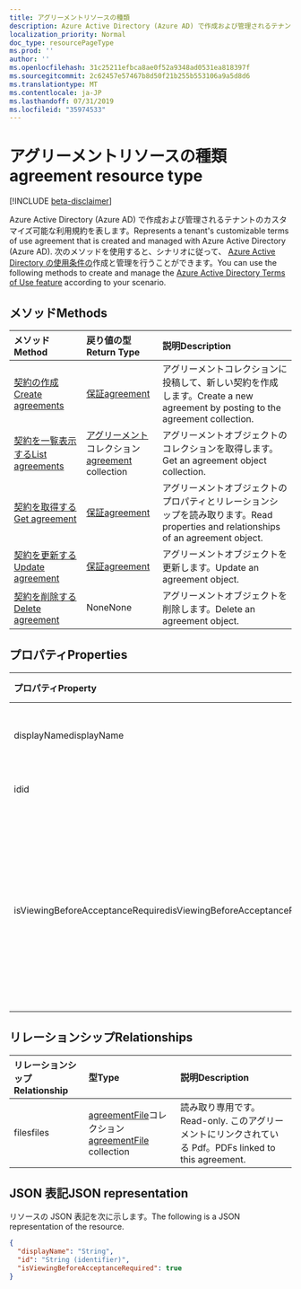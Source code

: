 ```yaml
---
title: アグリーメントリソースの種類
description: Azure Active Directory (Azure AD) で作成および管理されるテナントのカスタマイズ可能な利用規約を表します。 次のメソッドを使用すると、シナリオに従って、Azure Active Directory の使用条件の作成と管理を行うことができます。
localization_priority: Normal
doc_type: resourcePageType
ms.prod: ''
author: ''
ms.openlocfilehash: 31c25211efbca8ae0f52a9348ad0531ea818397f
ms.sourcegitcommit: 2c62457e57467b8d50f21b255b553106a9a5d8d6
ms.translationtype: MT
ms.contentlocale: ja-JP
ms.lasthandoff: 07/31/2019
ms.locfileid: "35974533"
---
```

# <a name="agreement-resource-type"></a><span data-ttu-id="3e21b-104">アグリーメントリソースの種類</span><span class="sxs-lookup"><span data-stu-id="3e21b-104">agreement resource type</span></span>

[!INCLUDE [beta-disclaimer](../../includes/beta-disclaimer.md)]

<span data-ttu-id="3e21b-105">Azure Active Directory (Azure AD) で作成および管理されるテナントのカスタマイズ可能な利用規約を表します。</span><span class="sxs-lookup"><span data-stu-id="3e21b-105">Represents a tenant's customizable terms of use agreement that is created and managed with Azure Active Directory (Azure AD).</span></span> <span data-ttu-id="3e21b-106">次のメソッドを使用すると、シナリオに従って、 [Azure Active Directory の使用条件の](https://docs.microsoft.com/en-us/azure/active-directory/active-directory-tou)作成と管理を行うことができます。</span><span class="sxs-lookup"><span data-stu-id="3e21b-106">You can use the following methods to create and manage the [Azure Active Directory Terms of Use feature](https://docs.microsoft.com/en-us/azure/active-directory/active-directory-tou) according to your scenario.</span></span>

## <a name="methods"></a><span data-ttu-id="3e21b-107">メソッド</span><span class="sxs-lookup"><span data-stu-id="3e21b-107">Methods</span></span>

| <span data-ttu-id="3e21b-108">メソッド</span><span class="sxs-lookup"><span data-stu-id="3e21b-108">Method</span></span>       | <span data-ttu-id="3e21b-109">戻り値の型</span><span class="sxs-lookup"><span data-stu-id="3e21b-109">Return Type</span></span> | <span data-ttu-id="3e21b-110">説明</span><span class="sxs-lookup"><span data-stu-id="3e21b-110">Description</span></span> |
|:-------------|:------------|:------------|
| [<span data-ttu-id="3e21b-111">契約の作成</span><span class="sxs-lookup"><span data-stu-id="3e21b-111">Create agreements</span></span>](../api/agreement-post-agreements.md) | [<span data-ttu-id="3e21b-112">保証</span><span class="sxs-lookup"><span data-stu-id="3e21b-112">agreement</span></span>](agreement.md) | <span data-ttu-id="3e21b-113">アグリーメントコレクションに投稿して、新しい契約を作成します。</span><span class="sxs-lookup"><span data-stu-id="3e21b-113">Create a new agreement by posting to the agreement collection.</span></span> |
| [<span data-ttu-id="3e21b-114">契約を一覧表示する</span><span class="sxs-lookup"><span data-stu-id="3e21b-114">List agreements</span></span>](../api/agreement-list.md) | <span data-ttu-id="3e21b-115">[アグリーメント](agreement.md)コレクション</span><span class="sxs-lookup"><span data-stu-id="3e21b-115">[agreement](agreement.md) collection</span></span> | <span data-ttu-id="3e21b-116">アグリーメントオブジェクトのコレクションを取得します。</span><span class="sxs-lookup"><span data-stu-id="3e21b-116">Get an agreement object collection.</span></span> |
| [<span data-ttu-id="3e21b-117">契約を取得する</span><span class="sxs-lookup"><span data-stu-id="3e21b-117">Get agreement</span></span>](../api/agreement-get.md) | [<span data-ttu-id="3e21b-118">保証</span><span class="sxs-lookup"><span data-stu-id="3e21b-118">agreement</span></span>](agreement.md) | <span data-ttu-id="3e21b-119">アグリーメントオブジェクトのプロパティとリレーションシップを読み取ります。</span><span class="sxs-lookup"><span data-stu-id="3e21b-119">Read properties and relationships of an agreement object.</span></span> |
| [<span data-ttu-id="3e21b-120">契約を更新する</span><span class="sxs-lookup"><span data-stu-id="3e21b-120">Update agreement</span></span>](../api/agreement-update.md) | [<span data-ttu-id="3e21b-121">保証</span><span class="sxs-lookup"><span data-stu-id="3e21b-121">agreement</span></span>](agreement.md) | <span data-ttu-id="3e21b-122">アグリーメントオブジェクトを更新します。</span><span class="sxs-lookup"><span data-stu-id="3e21b-122">Update an agreement object.</span></span> |
| [<span data-ttu-id="3e21b-123">契約を削除する</span><span class="sxs-lookup"><span data-stu-id="3e21b-123">Delete agreement</span></span>](../api/agreement-delete.md) | <span data-ttu-id="3e21b-124">None</span><span class="sxs-lookup"><span data-stu-id="3e21b-124">None</span></span> | <span data-ttu-id="3e21b-125">アグリーメントオブジェクトを削除します。</span><span class="sxs-lookup"><span data-stu-id="3e21b-125">Delete an agreement object.</span></span> |
<!--
| [Create agreementFile](../api/agreement-post-files.md) | [agreementFile](agreementfile.md) | Create a new agreementFile by posting to the files collection. |
| [List files](../api/agreement-list-files.md) | [agreementFile](agreementfile.md) collection | Get an agreementFile object collection. |
-->

## <a name="properties"></a><span data-ttu-id="3e21b-126">プロパティ</span><span class="sxs-lookup"><span data-stu-id="3e21b-126">Properties</span></span>
| <span data-ttu-id="3e21b-127">プロパティ</span><span class="sxs-lookup"><span data-stu-id="3e21b-127">Property</span></span>     | <span data-ttu-id="3e21b-128">型</span><span class="sxs-lookup"><span data-stu-id="3e21b-128">Type</span></span>        | <span data-ttu-id="3e21b-129">説明</span><span class="sxs-lookup"><span data-stu-id="3e21b-129">Description</span></span> |
|:-------------|:------------|:------------|
|<span data-ttu-id="3e21b-130">displayName</span><span class="sxs-lookup"><span data-stu-id="3e21b-130">displayName</span></span>|<span data-ttu-id="3e21b-131">String</span><span class="sxs-lookup"><span data-stu-id="3e21b-131">String</span></span>|<span data-ttu-id="3e21b-132">アグリーメントの表示名。</span><span class="sxs-lookup"><span data-stu-id="3e21b-132">Display name of the agreement.</span></span>|
|<span data-ttu-id="3e21b-133">id</span><span class="sxs-lookup"><span data-stu-id="3e21b-133">id</span></span>|<span data-ttu-id="3e21b-134">String</span><span class="sxs-lookup"><span data-stu-id="3e21b-134">String</span></span>| <span data-ttu-id="3e21b-135">読み取り専用です。</span><span class="sxs-lookup"><span data-stu-id="3e21b-135">Read-only.</span></span>|
|<span data-ttu-id="3e21b-136">isViewingBeforeAcceptanceRequired</span><span class="sxs-lookup"><span data-stu-id="3e21b-136">isViewingBeforeAcceptanceRequired</span></span>|<span data-ttu-id="3e21b-137">Boolean</span><span class="sxs-lookup"><span data-stu-id="3e21b-137">Boolean</span></span>|<span data-ttu-id="3e21b-138">ユーザーが同意する前に、契約を展開して表示する必要があるかどうかを示します。</span><span class="sxs-lookup"><span data-stu-id="3e21b-138">Indicates whether the user has to expand and view the agreement before accepting.</span></span>|

## <a name="relationships"></a><span data-ttu-id="3e21b-139">リレーションシップ</span><span class="sxs-lookup"><span data-stu-id="3e21b-139">Relationships</span></span>
| <span data-ttu-id="3e21b-140">リレーションシップ</span><span class="sxs-lookup"><span data-stu-id="3e21b-140">Relationship</span></span> | <span data-ttu-id="3e21b-141">型</span><span class="sxs-lookup"><span data-stu-id="3e21b-141">Type</span></span>        | <span data-ttu-id="3e21b-142">説明</span><span class="sxs-lookup"><span data-stu-id="3e21b-142">Description</span></span> |
|:-------------|:------------|:------------|
|<span data-ttu-id="3e21b-143">files</span><span class="sxs-lookup"><span data-stu-id="3e21b-143">files</span></span>|<span data-ttu-id="3e21b-144">[agreementFile](agreementfile.md)コレクション</span><span class="sxs-lookup"><span data-stu-id="3e21b-144">[agreementFile](agreementfile.md) collection</span></span>|<span data-ttu-id="3e21b-145">読み取り専用です。</span><span class="sxs-lookup"><span data-stu-id="3e21b-145">Read-only.</span></span> <span data-ttu-id="3e21b-146">このアグリーメントにリンクされている Pdf。</span><span class="sxs-lookup"><span data-stu-id="3e21b-146">PDFs linked to this agreement.</span></span>|

## <a name="json-representation"></a><span data-ttu-id="3e21b-147">JSON 表記</span><span class="sxs-lookup"><span data-stu-id="3e21b-147">JSON representation</span></span>

<span data-ttu-id="3e21b-148">リソースの JSON 表記を次に示します。</span><span class="sxs-lookup"><span data-stu-id="3e21b-148">The following is a JSON representation of the resource.</span></span>

<!-- {
  "blockType": "resource",
  "keyProperty": "id",
  "optionalProperties": [

  ],
  "@odata.type": "microsoft.graph.agreement"
}-->

```json
{
  "displayName": "String",
  "id": "String (identifier)",
  "isViewingBeforeAcceptanceRequired": true
}

```

<!-- uuid: 8fcb5dbc-d5aa-4681-8e31-b001d5168d79
2015-10-25 14:57:30 UTC -->
<!--
{
  "type": "#page.annotation",
  "description": "agreement resource",
  "keywords": "",
  "section": "documentation",
  "tocPath": "",
  "suppressions": []
}
-->
